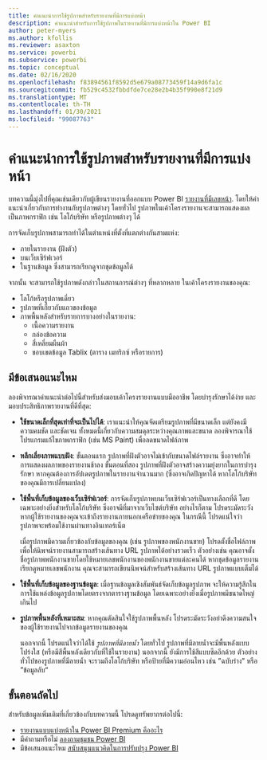 ```yaml
---
title: คำแนะนำการใช้รูปภาพสำหรับรายงานที่มีการแบ่งหน้า
description: คำแนะนำสำหรับการใช้รูปภาพในรายงานที่มีการแบ่งหน้าใน Power BI
author: peter-myers
ms.author: kfollis
ms.reviewer: asaxton
ms.service: powerbi
ms.subservice: powerbi
ms.topic: conceptual
ms.date: 02/16/2020
ms.openlocfilehash: f83894561f8592d5e679a08773459f14a9d6fa1c
ms.sourcegitcommit: fb529c4532fbbdfde7ce28e2b4b35f990e8f21d9
ms.translationtype: MT
ms.contentlocale: th-TH
ms.lasthandoff: 01/30/2021
ms.locfileid: "99087763"
---
```

# <a name="image-use-guidance-for-paginated-reports"></a>คำแนะนำการใช้รูปภาพสำหรับรายงานที่มีการแบ่งหน้า

บทความนี้มุ่งไปที่คุณเช่นเดียวกับผู้เขียนรายงานที่ออกแบบ Power BI [รายงานที่มีเลขหน้า](../paginated-reports/paginated-reports-report-builder-power-bi.md). โดยให้คำแนะนำเกี่ยวกับการทำงานกับรูปภาพต่างๆ โดยทั่วไป รูปภาพในเค้าโครงรายงานจะสามารถแสดงผลเป็นภาพกราฟิก เช่น โลโก้บริษัท หรือรูปภาพต่างๆ ได้

การจัดเก็บรูปภาพสามารถทำได้ในตำแหน่งที่ตั้งที่แตกต่างกันสามแห่ง:

- ภายในรายงาน (ฝังตัว)
- บนเว็บเซิร์ฟเวอร์
- ในฐานข้อมูล ซึ่งสามารถเรียกดูจากชุดข้อมูลได้

จากนั้น จะสามารถใช้รูปภาพดังกล่าวในสถานการณ์ต่างๆ ที่หลากหลาย ในเค้าโครงรายงานของคุณ:

- โลโก้หรือรูปภาพเดี่ยว
- รูปภาพที่เกี่ยวกับแถวของข้อมูล
- ภาพพื้นหลังสำหรับรายการบางอย่างในรายงาน:
  - เนื้อความรายงาน
  - กล่องข้อความ
  - สี่เหลี่ยมผืนผ้า
  - ขอบเขตข้อมูล Tablix (ตาราง เมทริกซ์ หรือรายการ)

## <a name="suggestions"></a>มีข้อเสนอแนะไหม

ลองพิจารณาคำแนะนำต่อไปนี้สำหรับส่งมอบเค้าโครงรายงานแบบมืออาชีพ โดยบำรุงรักษาได้ง่าย และมอบประสิทธิภาพรายงานที่ดีที่สุด:

- **ใช้ขนาดเล็กที่สุดเท่าที่จะเป็นไปได้**: เราแนะนำให้คุณจัดเตรียมรูปภาพที่มีขนาดเล็ก แต่ยังคงมีความคมชัด และชัดเจน ทั้งหมดนี้เกี่ยวกับความสมดุลระหว่างคุณภาพและขนาด ลองพิจารณาใช้โปรแกรมแก้ไขภาพกราฟิก (เช่น MS Paint) เพื่อลดขนาดไฟล์ภาพ
- **หลีกเลี่ยงภาพแบบฝัง**: ขั้นตอนแรก รูปภาพที่ฝังตัวอาจไม่เข้ากับขนาดไฟล์รายงาน ซึ่งอาจทำให้การแสดงผลภาพของรายงานช้าลง ขั้นตอนที่สอง รูปภาพที่ฝังตัวอาจสร้างความยุ่งยากในการบำรุงรักษา หากคุณต้องการอัปเดตรูปภาพในรายงานจำนวนมาก (ซึ่งอาจเกิดปัญหาได้ หากโลโก้บริษัทของคุณมีการเปลี่ยนแปลง)
- **ใช้พื้นที่เก็บข้อมูลของเว็บเซิร์ฟเวอร์**: การจัดเก็บรูปภาพบนเว็บเซิร์ฟเวอร์เป็นทางเลือกที่ดี โดยเฉพาะอย่างยิ่งสำหรับโลโก้บริษัท ซึ่งอาจมีที่มาจากเว็บไซต์บริษัท อย่างไรก็ตาม โปรดระมัดระวัง หากผู้ใช้รายงานของคุณจะเข้าถึงรายงานภายนอกเครือข่ายของคุณ ในกรณีนี้ โปรดแน่ใจว่ารูปภาพจะพร้อมใช้งานผ่านทางอินเทอร์เน็ต

    เมื่อรูปภาพมีความเกี่ยวข้องกับข้อมูลของคุณ (เช่น รูปภาพของพนักงานขาย) โปรดตั้งชื่อไฟล์ภาพ เพื่อให้นิพจน์รายงานสามารถสร้างเส้นทาง URL รูปภาพได้อย่างรวดเร็ว ตัวอย่างเช่น คุณอาจตั้งชื่อรูปภาพพนักงานขายโดยใช้หมายเลขพนักงานของพนักงานขายแต่ละคนได้ หากชุดข้อมูลรายงาน เรียกดูหมายเลขพนักงาน คุณจะสามารถเขียนนิพจน์สำหรับสร้างเส้นทาง URL รูปภาพแบบเต็มได้
- **ใช้พื้นที่เก็บข้อมูลของฐานข้อมูล**: เมื่อฐานข้อมูลเชิงสัมพันธ์จัดเก็บข้อมูลรูปภาพ จะให้ความรู้สึกในการใช้แหล่งข้อมูลรูปภาพโดยตรงจากตารางฐานข้อมูล โดยเฉพาะอย่างยิ่งเมื่อรูปภาพมีขนาดใหญ่เกินไป
- **รูปภาพพื้นหลังที่เหมาะสม**: หากคุณตัดสินใจใช้รูปภาพพื้นหลัง โปรดระมัดระวังอย่าดึงความสนใจของผู้ใช้รายงานไปจากข้อมูลรายงานของคุณ 

    นอกจากนี้ โปรดแน่ใจว่าได้ใช้ _รูปภาพที่มีลายน้ำ_ โดยทั่วไป รูปภาพที่มีลายน้ำจะมีพื้นหลังแบบโปร่งใส (หรือมีสีพื้นหลังเดียวกับที่ใช้ในรายงาน) นอกจากนี้ ยังมีการใช้สีแบบซีดอีกด้วย ตัวอย่างทั่วไปของรูปภาพที่มีลายน้ำ จะรวมถึงโลโก้บริษัท หรือป้ายที่มีความอ่อนไหว เช่น ”ฉบับร่าง” หรือ ”ข้อมูลลับ“

## <a name="next-steps"></a>ขั้นตอนถัดไป

สำหรับข้อมูลเพิ่มเติมที่เกี่ยวข้องกับบทความนี้ โปรดดูทรัพยากรต่อไปนี้:

- [รายงานแบบแบ่งหน้าใน Power BI Premium คืออะไร](../paginated-reports/paginated-reports-report-builder-power-bi.md)
- มีคำถามหรือไม่ [ลองถามชุมชน Power BI](https://community.powerbi.com/)
- มีข้อเสนอแนะไหม [สนับสนุนแนวคิดในการปรับปรุง Power BI](https://ideas.powerbi.com/)
